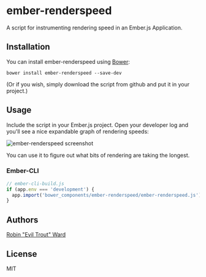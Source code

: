 ember-renderspeed
=================

A script for instrumenting rendering speed in an Ember.js Application.

## Installation

You can install ember-renderspeed using [Bower](http://bower.io/):

```
bower install ember-renderspeed --save-dev
```

(Or if you wish, simply download the script from github and put it in your project.)

## Usage

Include the script in your Ember.js project. Open your developer log and you'll
see a nice expandable graph of rendering speeds:

![ember-renderspeed screenshot](http://eviltrout.com/images/ember-renderspeed.png)

You can use it to figure out what bits of rendering are taking the longest.

### Ember-CLI

```javascript
// ember-cli-build.js
if (app.env === 'development') {
  app.import('bower_components/ember-renderspeed/ember-renderspeed.js');
}
```

## Authors

[Robin "Evil Trout" Ward](http://eviltrout.com)


## License

MIT





